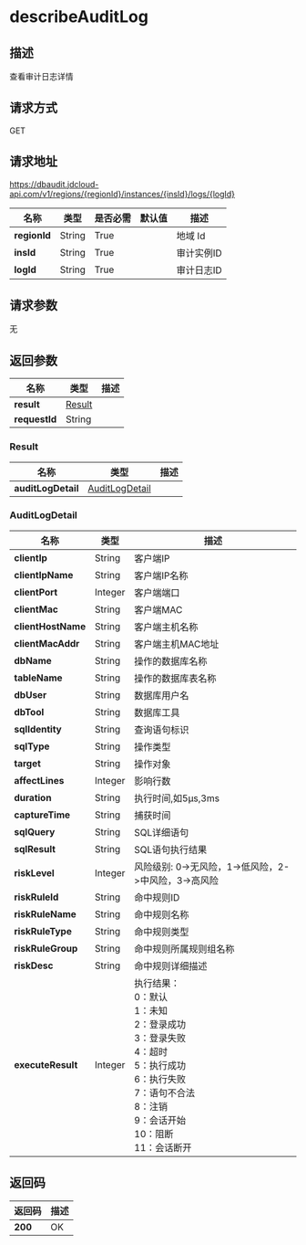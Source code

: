 # describeAuditLog


## 描述
查看审计日志详情

## 请求方式
GET

## 请求地址
https://dbaudit.jdcloud-api.com/v1/regions/{regionId}/instances/{insId}/logs/{logId}

|名称|类型|是否必需|默认值|描述|
|---|---|---|---|---|
|**regionId**|String|True| |地域 Id|
|**insId**|String|True| |审计实例ID|
|**logId**|String|True| |审计日志ID|

## 请求参数
无


## 返回参数
|名称|类型|描述|
|---|---|---|
|**result**|[Result](describeauditlog#result)| |
|**requestId**|String| |

### <div id="result">Result</div>
|名称|类型|描述|
|---|---|---|
|**auditLogDetail**|[AuditLogDetail](describeauditlog#auditlogdetail)| |
### <div id="auditlogdetail">AuditLogDetail</div>
|名称|类型|描述|
|---|---|---|
|**clientIp**|String|客户端IP|
|**clientIpName**|String|客户端IP名称|
|**clientPort**|Integer|客户端端口|
|**clientMac**|String|客户端MAC|
|**clientHostName**|String|客户端主机名称|
|**clientMacAddr**|String|客户端主机MAC地址|
|**dbName**|String|操作的数据库名称|
|**tableName**|String|操作的数据库表名称|
|**dbUser**|String|数据库用户名|
|**dbTool**|String|数据库工具|
|**sqlIdentity**|String|查询语句标识|
|**sqlType**|String|操作类型|
|**target**|String|操作对象|
|**affectLines**|Integer|影响行数|
|**duration**|String|执行时间,如5μs,3ms|
|**captureTime**|String|捕获时间|
|**sqlQuery**|String|SQL详细语句|
|**sqlResult**|String|SQL语句执行结果|
|**riskLevel**|Integer|风险级别: 0->无风险，1->低风险，2->中风险，3->高风险|
|**riskRuleId**|String|命中规则ID|
|**riskRuleName**|String|命中规则名称|
|**riskRuleType**|String|命中规则类型|
|**riskRuleGroup**|String|命中规则所属规则组名称|
|**riskDesc**|String|命中规则详细描述|
|**executeResult**|Integer|执行结果：<br>0：默认<br>1：未知<br>2：登录成功<br>3：登录失败<br>4：超时<br>5：执行成功<br>6：执行失败<br>7：语句不合法<br>8：注销<br>9：会话开始<br>10：阻断<br>11：会话断开|

## 返回码
|返回码|描述|
|---|---|
|**200**|OK|
